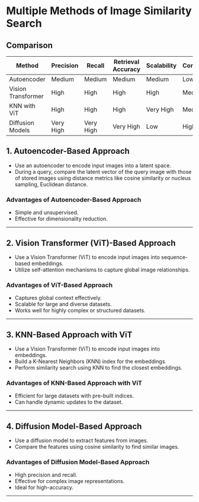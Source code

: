 # Multiple Methods of Image Similarity Search

## Comparison

| Method             | Precision | Recall    | Retrieval Accuracy | Scalability | Complexity |
| ------------------ | --------- | --------- | ------------------ | ----------- | ---------- |
| Autoencoder        | Medium    | Medium    | Medium             | Medium      | Low        |
| Vision Transformer | High      | High      | High               | High        | Medium     |
| KNN with ViT       | High      | High      | High               | Very High   | Medium     |
| Diffusion Models   | Very High | Very High | Very High          | Low         | High       |

## 1. Autoencoder-Based Approach

- Use an autoencoder to encode input images into a latent space.
- During a query, compare the latent vector of the query image with those of stored images using distance metrics like cosine similarity or nucleus sampling, Euclidean distance.

### Advantages of Autoencoder-Based Approach

- Simple and unsupervised.
- Effective for dimensionality reduction.

---

## 2. Vision Transformer (ViT)-Based Approach

- Use a Vision Transformer (ViT) to encode input images into sequence-based embeddings.
- Utilize self-attention mechanisms to capture global image relationships.

### Advantages of ViT-Based Approach

- Captures global context effectively.
- Scalable for large and diverse datasets.
- Works well for highly complex or structured datasets.

---

## 3. KNN-Based Approach with ViT

- Use a Vision Transformer (ViT) to encode input images into embeddings.
- Build a K-Nearest Neighbors (KNN) index for the embeddings.
- Perform similarity search using KNN to find the closest embeddings.

### Advantages of KNN-Based Approach with ViT

- Efficient for large datasets with pre-built indices.
- Can handle dynamic updates to the dataset.

---

## 4. Diffusion Model-Based Approach

- Use a diffusion model to extract features from images.
- Compare the features using cosine similarity to find similar images.

### Advantages of Diffusion Model-Based Approach

- High precision and recall.
- Effective for complex image representations.
- Ideal for high-accuracy.

---
